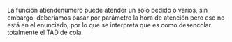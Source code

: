 La función atiendenumero puede atender un solo pedido o varios, sin embargo, deberíamos pasar por parámetro la hora de atención pero eso no está en el enunciado, por lo que se interpreta que es como desencolar totalmente el TAD de cola.
